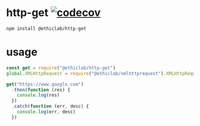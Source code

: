 # http-get [![codecov](https://codecov.io/gh/ethiclab/http-get/branch/master/graph/badge.svg)](https://codecov.io/gh/ethiclab/http-get)

    npm install @ethiclab/http-get

# usage

```javascript
const get = require("@ethiclab/http-get")
global.XMLHttpRequest = require("@ethiclab/xmlhttprequest").XMLHttpRequest

get("https://www.google.com")
  .then(function (res) {
    console.log(res)
  })
  .catch(function (err, desc) {
    console.log(err, desc)
  })
```
